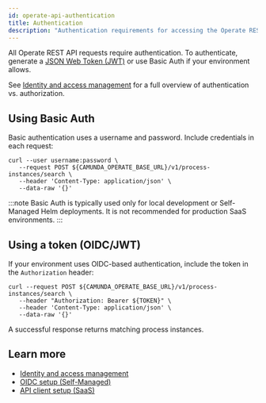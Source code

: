 ```yaml
---
id: operate-api-authentication
title: Authentication
description: "Authentication requirements for accessing the Operate REST API."
---
```


All Operate REST API requests require authentication. To authenticate, generate a [JSON Web Token (JWT)](https://jwt.io/introduction/) or use Basic Auth if your environment allows.

See [Identity and access management](/components/concepts/access-control-overview.md) for a full overview of authentication vs. authorization.

## Using Basic Auth

Basic authentication uses a username and password. Include credentials in each request:

```shell
curl --user username:password \
   --request POST ${CAMUNDA_OPERATE_BASE_URL}/v1/process-instances/search \
   --header 'Content-Type: application/json' \
   --data-raw '{}'
```

:::note
Basic Auth is typically used only for local development or Self-Managed Helm deployments. It is not recommended for production SaaS environments.
:::

## Using a token (OIDC/JWT)

If your environment uses OIDC-based authentication, include the token in the `Authorization` header:

```shell
curl --request POST ${CAMUNDA_OPERATE_BASE_URL}/v1/process-instances/search \
   --header "Authorization: Bearer ${TOKEN}" \
   --header 'Content-Type: application/json' \
   --data-raw '{}'
```

A successful response returns matching process instances.

## Learn more

- [Identity and access management](../concepts/access-control-overview.md)
- [OIDC setup (Self-Managed)](../../self-managed/components/orchestration-cluster/identity/connect-external-identity-provider.md)
- [API client setup (SaaS)](/components/console/manage-clusters/manage-api-clients.md#create-a-client)

